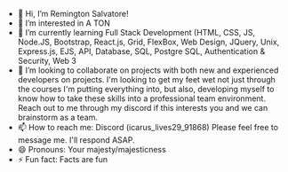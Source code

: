 - 👋 Hi, I’m Remington Salvatore!
- 👀 I’m interested in A TON
- 🌱 I’m currently learning Full Stack Development (HTML, CSS, JS, Node.JS, Bootstrap, React.js, Grid, FlexBox, Web Design, JQuery, Unix, Express.js, EJS, API, Database, SQL, Postgre SQL, Authentication & Security, Web 3
- 💞️ I’m looking to collaborate on projects with both new and experienced developers on projects. I'm looking to get my feet wet not just through the courses I'm putting everything into, but also, developing myself to know how to take these skills into a professional team environment. Reach out to me through my discord if this interests you and we can brainstorm as a team.
- 📫 How to reach me: Discord (icarus_lives29_91868) Please feel free to message me. I'll respond ASAP.
- 😄 Pronouns: Your majesty/majesticness
- ⚡ Fun fact: Facts are fun

<!---
RXS29/RXS29 is a ✨ special ✨ repository because its `README.md` (this file) appears on your GitHub profile.
You can click the Preview link to take a look at your changes.
--->
